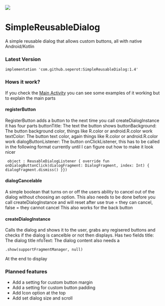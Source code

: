 [![](https://jitpack.io/v/seperot/SimpleReusableDialog.svg)](https://jitpack.io/#seperot/SimpleReusableDialog)
# SimpleReusableDialog
A simple reusable dialog that allows custom buttons, all with native Android/Kotlin

### Latest Version
`implementation 'com.github.seperot:SimpleReusableDialog:1.4'`

### Hows it work?
If you check the [Main Activity](app/src/main/java/dev/ijh/simplereusabledialog/MainActivity.kt) you can see some examples of it working but to explain the main parts

#### registerButton
RegisterButton adds a button to the next time you call createDialogInstance it has four parts
buttonTitle: The text the button shows
buttonBackground: The button background color, things like R.color or android.R.color work
textColor: The button text color, again things like R.color or android.R.color work
dialogButtonListener: The button onClickListener, this has to be called in the following format currently until I can figure out how to make it look nicer

` object : ReusableDialogListener {
                    override fun onDialogButtonClick(dialogFragment: DialogFragment, index: Int) {
                        dialogFragment.dismiss()
                    }})`
                    
#### dialogCancelable
A simple boolean that turns on or off the users ability to cancel out of the dialog without choosing an option. This also needs to be done before you call createDialogInstance and will reset after use
true = they can cancel, false = they cannot cancel
This also works for the back button

#### createDialogInstance
Calls the dialog and shows it to the user, grabs any regisered buttons and checks if the dialog is cancelble or not then displays. Has two fields
title: The dialog title
nfoText: The dialog content
also needs a

`.show(supportFragmentManager, null)`

At the end to display

### Planned features
* Add a setting for custom button margin
* Add a setting for custom button padding 
* Add Icon option at the top
* Add set dialog size and scroll    
